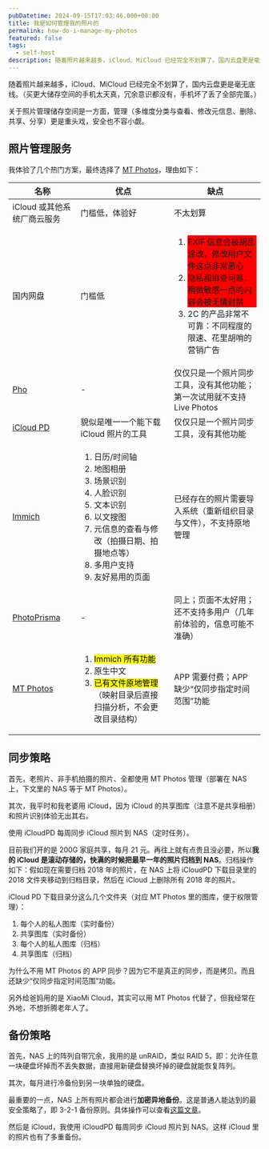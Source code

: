 ```yaml
---
pubDatetime: 2024-09-15T17:03:46.000+08:00
title: 我是如何管理我的照片的
permalink: how-do-i-manage-my-photos
featured: false
tags:
  - self-host
description: 随着照片越来越多，iCloud、MiCloud 已经完全不划算了。国内云盘更是毫无底线。我在这里分享一下我的方案。
---
```


随着照片越来越多，iCloud、MiCloud 已经完全不划算了，国内云盘更是毫无底线。（买更大储存空间的手机太天真，冗余意识都没有，手机坏了丢了全部完蛋。）

关于照片管理储存空间是一方面，管理（多维度分类与查看、修改元信息、删除、共享、分享）更是重头戏，安全也不容小觑。

## 照片管理服务

我体验了几个热门方案，最终选择了 [MT Photos](https://mtmt.tech/)，理由如下：

<table>
  <thead>
    <tr>
      <th>名称</th>
      <th>优点</th>
      <th>缺点</th>
    </tr>
  </thead>
  <tbody>
    <tr>
      <td>iCloud 或其他系统厂商云服务</td>
      <td>门槛低，体验好</td>
      <td>不太划算</td>
    </tr>
    <tr>
      <td>国内网盘</td>
      <td>门槛低</td>
      <td>
        <ol>
          <li style="background-color: red;">EXIF 信息会被胡乱涂改，修改用户文件这点非常恶心</li>
          <li style="background-color: red;">隐私和审查问题，稍微敏感一点的内容会被无情封禁</li>
          <li>2C 的产品非常不可靠：不同程度的限速、花里胡哨的营销广告</li>
        </ol>
      </td>
    </tr>
    <tr>
      <td><a href="https://github.com/fregie/pho">Pho</a></td>
      <td>-</td>
      <td>仅仅只是一个照片同步工具，没有其他功能；第一次试用就不支持 Live Photos</td>
    </tr>
    <tr>
      <td><a href="https://github.com/icloud-photos-downloader/icloud_photos_downloader">iCloud PD</a></td>
      <td>貌似是唯一一个能下载 iCloud 照片的工具</td>
      <td>仅仅只是一个照片同步工具，没有其他功能</td>
    </tr>
    <tr>
      <td><a href="https://github.com/immich-app/immich">Immich</a></td>
      <td>
        <ol>
          <li>日历/时间轴</li>
          <li>地图相册</li>
          <li>场景识别</li>
          <li>人脸识别</li>
          <li>文本识别</li>
          <li>以文搜图</li>
          <li>元信息的查看与修改（拍摄日期、拍摄地点等）</li>
          <li>多用户支持</li>
          <li>友好易用的页面</li>
        </ol>
      </td>
      <td>已经存在的照片需要导入系统（重新组织目录与文件），不支持原地管理</td>
    </tr>
    <tr>
      <td><a href="https://www.photoprism.app">PhotoPrisma</a></td>
      <td>-</td>
      <td>同上；页面不太好用；还不支持多用户（几年前体验的，信息可能不准确）</td>
    </tr>
    <tr>
      <td><a href="https://mtmt.tech/">MT Photos</a></td>
      <td>
        <ol>
          <li><mark>Immich 所有功能</mark></li>
          <li>原生中文</li>
          <li><mark>已有文件原地管理</mark>（映射目录后直接扫描分析，不会更改目录结构）</li>
        </ol>
      </td>
      <td>APP 需要付费；APP 缺少“仅同步指定时间范围”功能</td>
    </tr>
  </tbody>
</table>

## 同步策略

首先，老照片、非手机拍摄的照片、全都使用 MT Photos 管理（部署在 NAS 上，下文里的 NAS 等于 MT Photos）。

其次，我平时和我老婆用 iCloud，因为 iCloud 的共享图库（注意不是共享相册）和照片识别体验无出其右。

使用 iCloudPD 每周同步 iCloud 照片到 NAS（定时任务）。

目前我们开的是 200G 家庭共享，每月 21 元。再往上就有点贵且没必要，所以**我的 iCloud 是滚动存储的，快满的时候把最早一年的照片归档到 NAS**。归档操作如下：假如现在需要归档 2018 年的照片，在 NAS 上将 iCloudPD 下载目录里的 2018 文件夹移动到归档目录，然后在 iCloud 上删除所有 2018 年的照片。

iCloud PD 下载目录分这么几个文件夹（对应 MT Photos 里的图库，便于权限管理）：

1. 每个人的私人图库（实时备份）
2. 共享图库（实时备份）
3. 每个人的私人图库（归档）
4. 共享图库（归档）

为什么不用 MT Photos 的 APP 同步？因为它不是真正的同步，而是拷贝。而且还缺少“仅同步指定时间范围”功能。

另外给爸妈用的是 XiaoMi Cloud，其实可以用 MT Photos 代替了，但我经常在外地，不想折腾老年人了。

## 备份策略

首先，NAS 上的阵列自带冗余，我用的是 unRAID，类似 RAID 5，即：允许任意一块硬盘坏掉而不丢失数据，直接用新硬盘替换坏掉的硬盘就能恢复阵列。

其次，每月进行冷备份到另一块单独的硬盘。

最重要的一点，NAS 上所有照片都会进行**加密异地备份**。这是普通人能达到的最安全策略了，即 3-2-1 备份原则。具体操作可以查看[这篇文章](/zh/posts/offsite-disaster-recovery-for-unraid-with-rclone)。

然后是 iCloud，我使用 iCloudPD 每周同步 iCloud 照片到 NAS。这样 iCloud 里的照片也有了多重备份。
